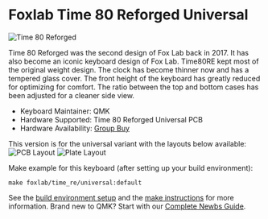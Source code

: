 # Foxlab Time 80 Reforged Universal

![Time 80 Reforged](https://i.imgur.com/BXOM9sQ.jpg)

Time 80 Reforged was the second design of Fox Lab back in 2017. It has also become an iconic keyboard design of Fox Lab. Time80RE kept most of the original weight design. The clock has become thinner now and has a tempered glass cover. The front height of the keyboard has greatly reduced for optimizing for comfort. The ratio between the top and bottom cases has been adjusted for a cleaner side view. 

* Keyboard Maintainer: QMK
* Hardware Supported: Time 80 Reforged Universal PCB
* Hardware Availability: [Group Buy](https://geekhack.org/index.php?topic=108410.msg2952330)

This version is for the universal variant with the layouts below available:
![PCB Layout](https://imgur.com/D8cQCwb.png)
![Plate Layout](https://imgur.com/RzeVma5.png)

Make example for this keyboard (after setting up your build environment):

    make foxlab/time_re/universal:default

See the [build environment setup](https://docs.qmk.fm/#/getting_started_build_tools) and the [make instructions](https://docs.qmk.fm/#/getting_started_make_guide) for more information. Brand new to QMK? Start     with our [Complete Newbs Guide](https://docs.qmk.fm/#/newbs).

